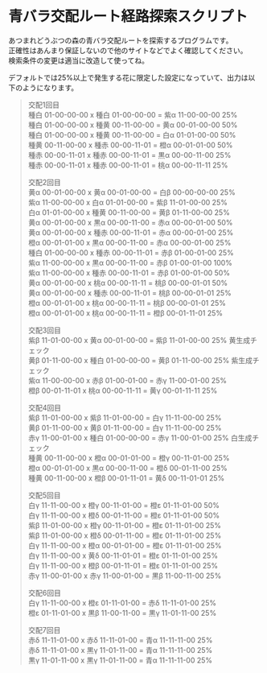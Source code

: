 # 青バラ交配ルート経路探索スクリプト

あつまれどうぶつの森の青バラ交配ルートを探索するプログラムです。  
正確性はあんまり保証しないので他のサイトなどでよく確認してください。  
検索条件の変更は適当に改造して使ってね。  
  
デフォルトでは25%以上で発生する花に限定した設定になっていて、出力は以下のようになります。

> 交配1回目  
> 種白 01-00-00-00 x 種白 01-00-00-00 = 紫α 11-00-00-00 25%  
> 種白 01-00-00-00 x 種黄 00-11-00-00 = 黄α 00-01-00-00 50%  
> 種白 01-00-00-00 x 種黄 00-11-00-00 = 白α 01-01-00-00 50%  
> 種黄 00-11-00-00 x 種赤 00-00-11-01 = 橙α 00-01-01-00 50%  
> 種赤 00-00-11-01 x 種赤 00-00-11-01 = 黒α 00-00-11-00 25%  
> 種赤 00-00-11-01 x 種赤 00-00-11-01 = 桃α 00-00-11-11 25%  
>   
> 交配2回目  
> 黄α 00-01-00-00 x 黄α 00-01-00-00 = 白β 00-00-00-00 25%  
> 紫α 11-00-00-00 x 白α 01-01-00-00 = 紫β 11-01-00-00 25%  
> 白α 01-01-00-00 x 種黄 00-11-00-00 = 黄β 01-11-00-00 25%  
> 黄α 00-01-00-00 x 黒α 00-00-11-00 = 赤α 00-00-01-00 50%  
> 黄α 00-01-00-00 x 種赤 00-00-11-01 = 赤α 00-00-01-00 25%  
> 橙α 00-01-01-00 x 黒α 00-00-11-00 = 赤α 00-00-01-00 25%  
> 種白 01-00-00-00 x 種赤 00-00-11-01 = 赤β 01-00-01-00 25%  
> 紫α 11-00-00-00 x 黒α 00-00-11-00 = 赤β 01-00-01-00 100%  
> 紫α 11-00-00-00 x 種赤 00-00-11-01 = 赤β 01-00-01-00 50%  
> 黄α 00-01-00-00 x 桃α 00-00-11-11 = 桃β 00-00-01-01 50%  
> 黄α 00-01-00-00 x 種赤 00-00-11-01 = 桃β 00-00-01-01 25%  
> 橙α 00-01-01-00 x 桃α 00-00-11-11 = 桃β 00-00-01-01 25%  
> 橙α 00-01-01-00 x 桃α 00-00-11-11 = 橙β 00-01-11-01 25%  
>   
> 交配3回目  
> 紫β 11-01-00-00 x 黄α 00-01-00-00 = 紫β 11-01-00-00 25% 黄生成チェック  
> 黄β 01-11-00-00 x 種白 01-00-00-00 = 黄β 01-11-00-00 25% 紫生成チェック  
> 紫α 11-00-00-00 x 赤β 01-00-01-00 = 赤γ 11-00-01-00 25%  
> 橙β 00-01-11-01 x 桃α 00-00-11-11 = 黄γ 00-01-11-11 25%  
>   
> 交配4回目  
> 紫β 11-01-00-00 x 紫β 11-01-00-00 = 白γ 11-11-00-00 25%  
> 黄β 01-11-00-00 x 黄β 01-11-00-00 = 白γ 11-11-00-00 25%  
> 赤γ 11-00-01-00 x 種白 01-00-00-00 = 赤γ 11-00-01-00 25% 白生成チェック  
> 種黄 00-11-00-00 x 橙α 00-01-01-00 = 橙γ 00-11-01-00 25%  
> 橙α 00-01-01-00 x 黒α 00-00-11-00 = 橙δ 00-01-11-00 25%  
> 種黄 00-11-00-00 x 橙β 00-01-11-01 = 黄δ 00-11-01-01 25%  
>   
> 交配5回目  
> 白γ 11-11-00-00 x 橙γ 00-11-01-00 = 橙ε 01-11-01-00 50%  
> 白γ 11-11-00-00 x 橙δ 00-01-11-00 = 橙ε 01-11-01-00 50%  
> 紫β 11-01-00-00 x 橙γ 00-11-01-00 = 橙ε 01-11-01-00 25%  
> 紫β 11-01-00-00 x 橙δ 00-01-11-00 = 橙ε 01-11-01-00 25%  
> 白γ 11-11-00-00 x 橙α 00-01-01-00 = 橙ε 01-11-01-00 25%  
> 白γ 11-11-00-00 x 黄δ 00-11-01-01 = 橙ε 01-11-01-00 25%  
> 白γ 11-11-00-00 x 橙β 00-01-11-01 = 橙ε 01-11-01-00 25%  
> 赤γ 11-00-01-00 x 赤γ 11-00-01-00 = 黒β 11-00-11-00 25%  
>   
> 交配6回目  
> 白γ 11-11-00-00 x 橙ε 01-11-01-00 = 赤δ 11-11-01-00 25%  
> 橙ε 01-11-01-00 x 黒β 11-00-11-00 = 黒γ 11-01-11-00 25%  
>   
> 交配7回目  
> 赤δ 11-11-01-00 x 赤δ 11-11-01-00 = 青α 11-11-11-00 25%  
> 赤δ 11-11-01-00 x 黒γ 11-01-11-00 = 青α 11-11-11-00 25%  
> 黒γ 11-01-11-00 x 黒γ 11-01-11-00 = 青α 11-11-11-00 25%
